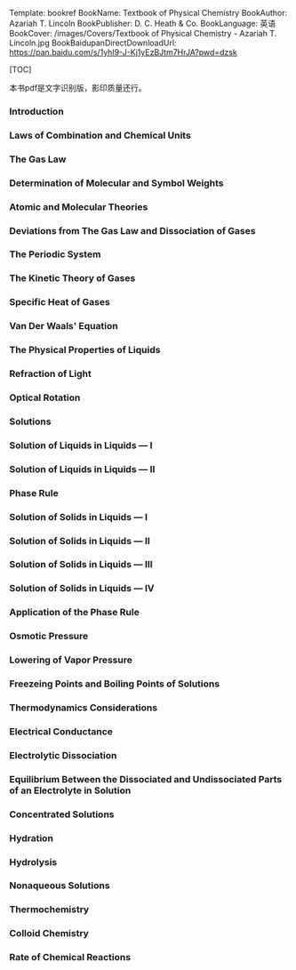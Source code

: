 Template: bookref
BookName: Textbook of Physical Chemistry
BookAuthor: Azariah T. Lincoln
BookPublisher: D. C. Heath & Co.
BookLanguage: 英语
BookCover: /images/Covers/Textbook of Physical Chemistry - Azariah T. Lincoln.jpg
BookBaidupanDirectDownloadUrl: https://pan.baidu.com/s/1yhI9-J-Kj1yEzBJtm7HrJA?pwd=dzsk 


[TOC]

本书pdf是文字识别版，影印质量还行。


### Introduction

### Laws of Combination and Chemical Units

### The Gas Law

### Determination of Molecular and Symbol Weights

### Atomic and Molecular Theories

### Deviations from The Gas Law and Dissociation of Gases

### The Periodic System

### The Kinetic Theory of Gases

### Specific Heat of Gases

### Van Der Waals' Equation

### The Physical Properties of Liquids

### Refraction of Light

### Optical Rotation

### Solutions 

### Solution of Liquids in Liquids — Ⅰ
### Solution of Liquids in Liquids — Ⅱ
### Phase Rule
### Solution of Solids in Liquids — Ⅰ
### Solution of Solids in Liquids — Ⅱ
### Solution of Solids in Liquids — Ⅲ
### Solution of Solids in Liquids — Ⅳ

### Application of the Phase Rule

### Osmotic Pressure

### Lowering of Vapor Pressure

### Freezeing Points and Boiling Points of Solutions

### Thermodynamics Considerations

### Electrical Conductance

### Electrolytic Dissociation

### Equilibrium Between the Dissociated and Undissociated Parts of an Electrolyte in Solution

### Concentrated Solutions

### Hydration

### Hydrolysis

### Nonaqueous Solutions

### Thermochemistry

### Colloid Chemistry

### Rate of Chemical Reactions